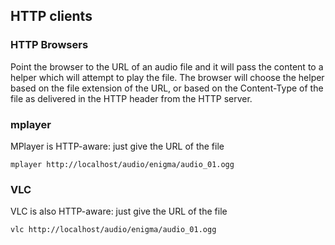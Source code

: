 
##  HTTP clients 

###  HTTP Browsers 


Point the browser to the URL of an audio file and it will pass
the content to a helper which will attempt to play the file.
The browser will choose the helper based on the file extension
of the URL, or based on the Content-Type of the file as delivered
in the HTTP header from the HTTP server.

###  mplayer 


MPlayer is HTTP-aware:
just give the URL of the file

```
mplayer http://localhost/audio/enigma/audio_01.ogg
```




###  VLC 


VLC is also HTTP-aware:
just give the URL of the file

```
vlc http://localhost/audio/enigma/audio_01.ogg
```



